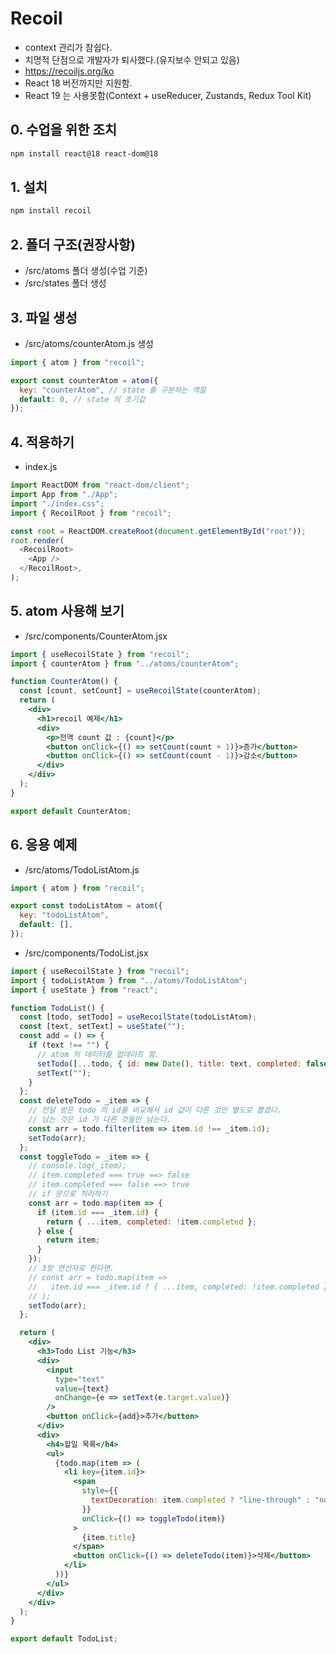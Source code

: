 # Recoil

- context 관리가 참쉽다.
- 치명적 단점으로 개발자가 퇴사했다.(유지보수 안되고 있음)
- https://recoiljs.org/ko
- React 18 버전까지만 지원함.
- React 19 는 사용못함(Context + useReducer, Zustands, Redux Tool Kit)

## 0. 수업을 위한 조치

```bash
npm install react@18 react-dom@18
```

## 1. 설치

```bash
npm install recoil
```

## 2. 폴더 구조(권장사항)

- /src/atoms 폴더 생성(수업 기준)
- /src/states 폴더 생성

## 3. 파일 생성

- /src/atoms/counterAtom.js 생성

```js
import { atom } from "recoil";

export const counterAtom = atom({
  key: "counterAtom", // state 를 구분하는 역할
  default: 0, // state 의 초기값
});
```

## 4. 적용하기

- index.js

```js
import ReactDOM from "react-dom/client";
import App from "./App";
import "./index.css";
import { RecoilRoot } from "recoil";

const root = ReactDOM.createRoot(document.getElementById("root"));
root.render(
  <RecoilRoot>
    <App />
  </RecoilRoot>,
);
```

## 5. atom 사용해 보기

- /src/components/CounterAtom.jsx

```jsx
import { useRecoilState } from "recoil";
import { counterAtom } from "../atoms/counterAtom";

function CounterAtom() {
  const [count, setCount] = useRecoilState(counterAtom);
  return (
    <div>
      <h1>recoil 예제</h1>
      <div>
        <p>전역 count 값 : {count}</p>
        <button onClick={() => setCount(count + 1)}>증가</button>
        <button onClick={() => setCount(count - 1)}>감소</button>
      </div>
    </div>
  );
}

export default CounterAtom;
```

## 6. 응용 예제

- /src/atoms/TodoListAtom.js

```js
import { atom } from "recoil";

export const todoListAtom = atom({
  key: "todoListAtom",
  default: [],
});
```

- /src/components/TodoList.jsx

```jsx
import { useRecoilState } from "recoil";
import { todoListAtom } from "../atoms/TodoListAtom";
import { useState } from "react";

function TodoList() {
  const [todo, setTodo] = useRecoilState(todoListAtom);
  const [text, setText] = useState("");
  const add = () => {
    if (text !== "") {
      // atom 의 데이터를 업데이트 함.
      setTodo([...todo, { id: new Date(), title: text, completed: false }]);
      setText("");
    }
  };
  const deleteTodo = _item => {
    // 전달 받은 todo 의 id를 비교해서 id 값이 다른 것만 별도로 뽑겠다.
    // 남는 것은 id 가 다른 것들만 남는다.
    const arr = todo.filter(item => item.id !== _item.id);
    setTodo(arr);
  };
  const toggleTodo = _item => {
    // console.log(_item);
    // item.completed === true ==> false
    // item.completed === false ==> true
    // if 문으로 처리하기
    const arr = todo.map(item => {
      if (item.id === _item.id) {
        return { ...item, completed: !item.completed };
      } else {
        return item;
      }
    });
    // 3항 연산자로 한다면.
    // const arr = todo.map(item =>
    //   item.id === _item.id ? { ...item, completed: !item.completed } : item,
    // );
    setTodo(arr);
  };

  return (
    <div>
      <h3>Todo List 기능</h3>
      <div>
        <input
          type="text"
          value={text}
          onChange={e => setText(e.target.value)}
        />
        <button onClick={add}>추가</button>
      </div>
      <div>
        <h4>할일 목록</h4>
        <ul>
          {todo.map(item => (
            <li key={item.id}>
              <span
                style={{
                  textDecoration: item.completed ? "line-through" : "none",
                }}
                onClick={() => toggleTodo(item)}
              >
                {item.title}
              </span>
              <button onClick={() => deleteTodo(item)}>삭제</button>
            </li>
          ))}
        </ul>
      </div>
    </div>
  );
}

export default TodoList;
```
